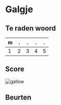 # Galgje

## Te raden woord

|m|.|.|.|.|
|-|-|-|-|-|
|1|2|3|4|5|

## Score
![gallow](./images/1.png)

## Beurten